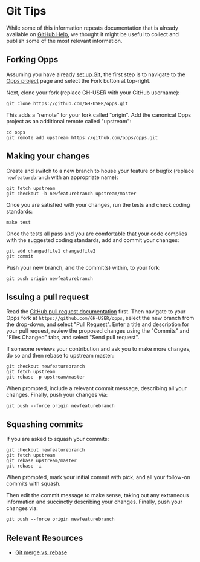 Git Tips
========

While some of this information repeats documentation that is already available on [GitHub Help](https://help.github.com/), 
we thought it might be useful to collect and publish some of the most relevant information.


Forking Opps
------------

Assuming you have already [set up Git](https://help.github.com/articles/set-up-git), the first step is to navigate to 
the [Opps project](https://github.com/opps/opps) page and select the Fork button at top-right.

Next, clone your fork (replace GH-USER with your GitHub username):

    git clone https://github.com/GH-USER/opps.git

This adds a "remote" for your fork called "origin". Add the canonical Opps project as an additional remote called "upstream":


    cd opps
    git remote add upstream https://github.com/opps/opps.git


Making your changes
-------------------

Create and switch to a new branch to house your feature or bugfix (replace `newfeaturebranch` with an appropriate name):

    git fetch upstream
    git checkout -b newfeaturebranch upstream/master

Once you are satisfied with your changes, run the tests and check coding standards:

    make test

Once the tests all pass and you are comfortable that your code complies with the suggested coding standards, add and commit your changes:

    git add changedfile1 changedfile2
    git commit

Push your new branch, and the commit(s) within, to your fork:

    git push origin newfeaturebranch


Issuing a pull request
----------------------

Read the [GitHub pull request documentation](https://help.github.com/articles/using-pull-requests) first. Then navigate to your 
Opps fork at `https://github.com/GH-USER/opps`, select the new branch from the drop-down, and select "Pull Request". Enter a title and description 
for your pull request, review the proposed changes using the "Commits" and "Files Changed" tabs, and select "Send pull request".

If someone reviews your contribution and ask you to make more changes, do so and then rebase to upstream master:

    git checkout newfeaturebranch
    git fetch upstream
    git rebase -p upstream/master

When prompted, include a relevant commit message, describing all your changes. Finally, push your changes via:

    git push --force origin newfeaturebranch


Squashing commits
-----------------

If you are asked to squash your commits:

    git checkout newfeaturebranch
    git fetch upstream
    git rebase upstream/master
    git rebase -i


When prompted, mark your initial commit with pick, and all your follow-on commits with squash.

Then edit the commit message to make sense, taking out any extraneous information and succinctly describing your changes. Finally, push your changes via:

    git push --force origin newfeaturebranch


Relevant Resources
------------------

* [Git merge vs. rebase](http://mislav.uniqpath.com/2013/02/merge-vs-rebase/)

